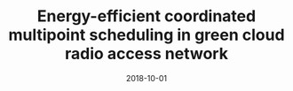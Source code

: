---
title: "Energy-efficient coordinated multipoint scheduling in green cloud radio access network"
authors:
- Zeng Deze
- Zhang Jie
- Gu Lin
- Guo Song
- Luo Jiangtao

date: "2018-10-01"
doi: ""

# Publication type.
# 1 = Conference paper; 2 = Journal article;
# 3 = Preprint Paper; 4 = Report; 5 = Book; 6 = Book section;
# 7 = Thesis; 8 = Patent
publication_types: ["2"]

# Publication name and optional abbreviated publication name.
publication: "*IEEE Transactions on Vehicular Technology*"
publication_short: "TVT"

url_pdf: https://ieeexplore.ieee.org/abstract/document/8425766
# url_code: ''
# url_dataset: ''
# url_poster: ''
# url_project: ''
# url_slides: ''
# url_video: ''

---